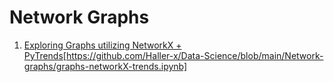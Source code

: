 # Network Graphs
1. [Exploring Graphs utilizing NetworkX + PyTrends](https://github.com/Haller-x/Data-Science/new/main/Network-graphs/)[https://github.com/Haller-x/Data-Science/blob/main/Network-graphs/graphs-networkX-trends.ipynb]

